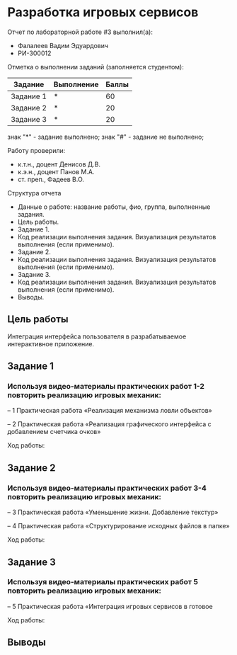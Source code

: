 # Разработка игровых сервисов
Отчет по лабораторной работе #3 выполнил(а):
- Фалалеев Вадим Эдуардович
- РИ-300012

Отметка о выполнении заданий (заполняется студентом):

| Задание | Выполнение | Баллы |
| ------ | ------ | ------ |
| Задание 1 | * | 60 |
| Задание 2 | * | 20 |
| Задание 3 | * | 20 |

знак "*" - задание выполнено; знак "#" - задание не выполнено;

Работу проверили:
- к.т.н., доцент Денисов Д.В.
- к.э.н., доцент Панов М.А.
- ст. преп., Фадеев В.О.

Структура отчета

- Данные о работе: название работы, фио, группа, выполненные задания.
- Цель работы.
- Задание 1.
- Код реализации выполнения задания. Визуализация результатов выполнения (если применимо).
- Задание 2.
- Код реализации выполнения задания. Визуализация результатов выполнения (если применимо).
- Задание 3.
- Код реализации выполнения задания. Визуализация результатов выполнения (если применимо).
- Выводы.

## Цель работы
Интеграция интерфейса пользователя в разрабатываемое интерактивное приложение.

## Задание 1
### Используя видео-материалы практических работ 1-2 повторить реализацию игровых механик:

– 1 Практическая работа «Реализация механизма ловли объектов»

– 2 Практическая работа «Реализация графического интерфейса с добавлением счетчика очков»

Ход работы:


## Задание 2
### Используя видео-материалы практических работ 3-4 повторить реализацию игровых механик:

– 3 Практическая работа «Уменьшение жизни. Добавление текстур»

– 4 Практическая работа «Структурирование исходных файлов в папке»

Ход работы:


## Задание 3
### Используя видео-материалы практических работ 5 повторить реализацию игровых механик:

– 5 Практическая работа «Интеграция игровых сервисов в готовое

Ход работы:


## Выводы
